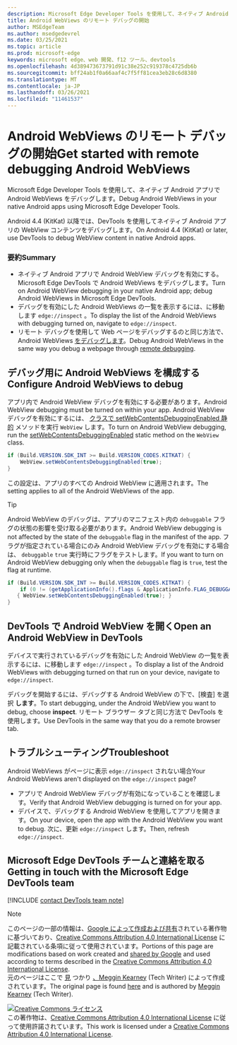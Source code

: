 ```yaml
---
description: Microsoft Edge Developer Tools を使用して、ネイティブ Android アプリのリモート デバッグ WebViews の使用を開始します。
title: Android WebViews のリモート デバッグの開始
author: MSEdgeTeam
ms.author: msedgedevrel
ms.date: 03/25/2021
ms.topic: article
ms.prod: microsoft-edge
keywords: microsoft edge、web 開発、f12 ツール、devtools
ms.openlocfilehash: 4d389473673791d91c38e252c919378c4725db6b
ms.sourcegitcommit: bff24ab1f0a66aaf4c7f5ff81cea3eb28c6d8380
ms.translationtype: MT
ms.contentlocale: ja-JP
ms.lasthandoff: 03/26/2021
ms.locfileid: "11461537"
---
```

<!-- Copyright Meggin Kearney 

   Licensed under the Apache License, Version 2.0 (the "License");
   you may not use this file except in compliance with the License.
   You may obtain a copy of the License at

       http://www.apache.org/licenses/LICENSE-2.0

   Unless required by applicable law or agreed to in writing, software
   distributed under the License is distributed on an "AS IS" BASIS,
   WITHOUT WARRANTIES OR CONDITIONS OF ANY KIND, either express or implied.
   See the License for the specific language governing permissions and
   limitations under the License.  -->  
# <a name="get-started-with-remote-debugging-android-webviews"></a><span data-ttu-id="744a8-104">Android WebViews のリモート デバッグの開始</span><span class="sxs-lookup"><span data-stu-id="744a8-104">Get started with remote debugging Android WebViews</span></span>  

<span data-ttu-id="744a8-105">Microsoft Edge Developer Tools を使用して、ネイティブ Android アプリで Android WebViews をデバッグします。</span><span class="sxs-lookup"><span data-stu-id="744a8-105">Debug Android WebViews in your native Android apps using Microsoft Edge Developer Tools.</span></span>  

<span data-ttu-id="744a8-106">Android 4.4 \(KitKat\) 以降では、DevTools を使用してネイティブ Android アプリの WebView コンテンツをデバッグします。</span><span class="sxs-lookup"><span data-stu-id="744a8-106">On Android 4.4 \(KitKat\) or later, use DevTools to debug WebView content in native Android apps.</span></span>  

### <a name="summary"></a><span data-ttu-id="744a8-107">要約</span><span class="sxs-lookup"><span data-stu-id="744a8-107">Summary</span></span>  

*   <span data-ttu-id="744a8-108">ネイティブ Android アプリで Android WebView デバッグを有効にする。Microsoft Edge DevTools で Android WebViews をデバッグします。</span><span class="sxs-lookup"><span data-stu-id="744a8-108">Turn on Android WebView debugging in your native Android app; debug Android WebViews in Microsoft Edge DevTools.</span></span>  
*   <span data-ttu-id="744a8-109">デバッグを有効にした Android WebViews の一覧を表示するには、に移動します `edge://inspect` 。</span><span class="sxs-lookup"><span data-stu-id="744a8-109">To display the list of the Android WebViews with debugging turned on, navigate to `edge://inspect`.</span></span>  
*   <span data-ttu-id="744a8-110">リモート デバッグを使用して Web ページをデバッグするのと同じ方法で、Android WebViews [をデバッグします][RemoteDebuggingGettingStarted]。</span><span class="sxs-lookup"><span data-stu-id="744a8-110">Debug Android WebViews in the same way you debug a webpage through [remote debugging][RemoteDebuggingGettingStarted].</span></span>  

## <a name="configure-android-webviews-to-debug"></a><span data-ttu-id="744a8-111">デバッグ用に Android WebViews を構成する</span><span class="sxs-lookup"><span data-stu-id="744a8-111">Configure Android WebViews to debug</span></span>  

<span data-ttu-id="744a8-112">アプリ内で Android WebView デバッグを有効にする必要があります。</span><span class="sxs-lookup"><span data-stu-id="744a8-112">Android WebView debugging must be turned on within your app.</span></span>  <span data-ttu-id="744a8-113">Android WebView デバッグを有効にするには、 [クラスで setWebContentsDebuggingEnabled 静的][AndroidDeveloperWebViewsSetWebContentsDebuggingEnabled] メソッドを実行 `WebView` します。</span><span class="sxs-lookup"><span data-stu-id="744a8-113">To turn on Android WebView debugging, run the [setWebContentsDebuggingEnabled][AndroidDeveloperWebViewsSetWebContentsDebuggingEnabled] static method on the `WebView` class.</span></span>  

```java
if (Build.VERSION.SDK_INT >= Build.VERSION_CODES.KITKAT) {
    WebView.setWebContentsDebuggingEnabled(true);
}
```  

<span data-ttu-id="744a8-114">この設定は、アプリのすべての Android WebView に適用されます。</span><span class="sxs-lookup"><span data-stu-id="744a8-114">The setting applies to all of the Android WebViews of the app.</span></span>  

> [!TIP]
> <span data-ttu-id="744a8-115">Android WebView のデバッグは、アプリのマニフェスト内の `debuggable` フラグの状態の影響を受け取る必要があります。</span><span class="sxs-lookup"><span data-stu-id="744a8-115">Android WebView debugging is not affected by the state of the `debuggable` flag in the manifest of the app.</span></span>  <span data-ttu-id="744a8-116">フラグが指定されている場合にのみ Android WebView デバッグを有効にする場合は、 `debuggable` `true` 実行時にフラグをテストします。</span><span class="sxs-lookup"><span data-stu-id="744a8-116">If you want to turn on Android WebView debugging only when the `debuggable` flag is `true`, test the flag at runtime.</span></span>  
> 
> ```java
> if (Build.VERSION.SDK_INT >= Build.VERSION_CODES.KITKAT) {
>     if (0 != (getApplicationInfo().flags & ApplicationInfo.FLAG_DEBUGGABLE))
>    { WebView.setWebContentsDebuggingEnabled(true); }
> }
> ```  

## <a name="open-an-android-webview-in-devtools"></a><span data-ttu-id="744a8-117">DevTools で Android WebView を開く</span><span class="sxs-lookup"><span data-stu-id="744a8-117">Open an Android WebView in DevTools</span></span>  

<span data-ttu-id="744a8-118">デバイスで実行されているデバッグを有効にした Android WebView の一覧を表示するには、に移動します `edge://inspect` 。</span><span class="sxs-lookup"><span data-stu-id="744a8-118">To display a list of the Android WebViews with debugging turned on that run on your device, navigate to `edge://inspect`.</span></span>  

<span data-ttu-id="744a8-119">デバッグを開始するには、デバッグする Android WebView の下で、[検査] を選択 **します**。</span><span class="sxs-lookup"><span data-stu-id="744a8-119">To start debugging, under the Android WebView you want to debug, choose **inspect**.</span></span>  <span data-ttu-id="744a8-120">リモート ブラウザー タブと同じ方法で DevTools を使用します。</span><span class="sxs-lookup"><span data-stu-id="744a8-120">Use DevTools in the same way that you do a remote browser tab.</span></span>  

<!--
:::image type="complex" source=".images/webview-debugging.msft.png" alt-text="Inspecting elements in an Android WebView" lightbox=".images/webview-debugging.msft.png":::
   Inspecting elements in an Android WebView  
:::image-end:::  

The gray graphics listed with the Android WebView represent its size and position relative to the screen of the device.  If your Android WebViews have titles set, the titles are listed as well.  
-->  

## <a name="troubleshoot"></a><span data-ttu-id="744a8-121">トラブルシューティング</span><span class="sxs-lookup"><span data-stu-id="744a8-121">Troubleshoot</span></span>  

<span data-ttu-id="744a8-122">Android WebViews がページに表示 `edge://inspect` されない場合</span><span class="sxs-lookup"><span data-stu-id="744a8-122">Your Android WebViews aren't displayed on the `edge://inspect` page?</span></span>  

*   <span data-ttu-id="744a8-123">アプリで Android WebView デバッグが有効になっていることを確認します。</span><span class="sxs-lookup"><span data-stu-id="744a8-123">Verify that Android WebView debugging is turned on for your app.</span></span>  
*   <span data-ttu-id="744a8-124">デバイスで、デバッグする Android WebView を使用してアプリを開きます。</span><span class="sxs-lookup"><span data-stu-id="744a8-124">On your device, open the app with the Android WebView you want to debug.</span></span>  <span data-ttu-id="744a8-125">次に、更新 `edge://inspect` します。</span><span class="sxs-lookup"><span data-stu-id="744a8-125">Then, refresh `edge://inspect`.</span></span>  

## <a name="getting-in-touch-with-the-microsoft-edge-devtools-team"></a><span data-ttu-id="744a8-126">Microsoft Edge DevTools チームと連絡を取る</span><span class="sxs-lookup"><span data-stu-id="744a8-126">Getting in touch with the Microsoft Edge DevTools team</span></span>  

[!INCLUDE [contact DevTools team note](../includes/contact-devtools-team-note.md)]  

<!-- links -->  

[RemoteDebuggingGettingStarted]: ./index.md "Android デバイスのリモート デバッグの|Microsoft Docs"  

[AndroidDeveloperWebViewsSetWebContentsDebuggingEnabled]: https://developer.android.com/reference/android/webkit/WebView.html#setWebContentsDebuggingEnabled(boolean) "setWebContentsDebuggingEnabled - WebView |Android 開発者"  

> [!NOTE]
> <span data-ttu-id="744a8-129">このページの一部の情報は、[Google によって作成および共有][GoogleSitePolicies]されている著作物に基づいており、[Creative Commons Attribution 4.0 International License][CCA4IL] に記載されている条項に従って使用されています。</span><span class="sxs-lookup"><span data-stu-id="744a8-129">Portions of this page are modifications based on work created and [shared by Google][GoogleSitePolicies] and used according to terms described in the [Creative Commons Attribution 4.0 International License][CCA4IL].</span></span>  
> <span data-ttu-id="744a8-130">元のページはここで [見](https://developers.google.com/web/tools/chrome-devtools/remote-debugging/webviews) つかり [、Meggin Kearney][MegginKearney] \(Tech Writer\) によって作成されています。</span><span class="sxs-lookup"><span data-stu-id="744a8-130">The original page is found [here](https://developers.google.com/web/tools/chrome-devtools/remote-debugging/webviews) and is authored by [Meggin Kearney][MegginKearney] \(Tech Writer\).</span></span>  

[![Creative Commons ライセンス][CCby4Image]][CCA4IL]  
<span data-ttu-id="744a8-132">この著作物は、[Creative Commons Attribution 4.0 International License][CCA4IL] に従って使用許諾されています。</span><span class="sxs-lookup"><span data-stu-id="744a8-132">This work is licensed under a [Creative Commons Attribution 4.0 International License][CCA4IL].</span></span>  

[CCA4IL]: http://creativecommons.org/licenses/by/4.0  
[CCby4Image]: https://i.creativecommons.org/l/by/4.0/88x31.png  
[GoogleSitePolicies]: https://developers.google.com/terms/site-policies  
[KayceBasques]: https://developers.google.com/web/resources/contributors/kaycebasques  
[MegginKearney]: https://developers.google.com/web/resources/contributors/megginkearney  
